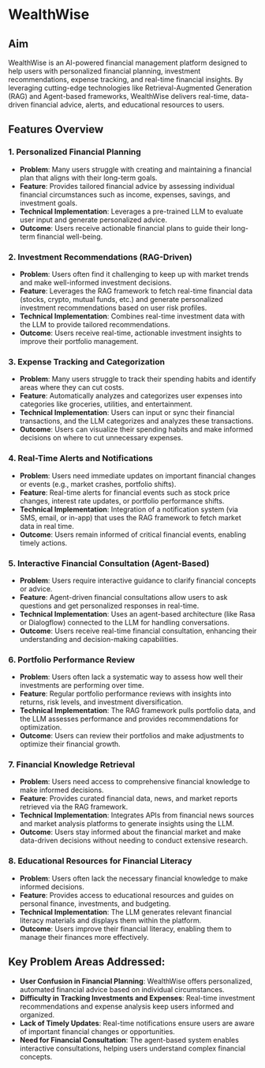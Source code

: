 # WealthWise
## Aim
WealthWise is an AI-powered financial management platform designed to help users with personalized financial planning, investment recommendations, expense tracking, and real-time financial insights. By leveraging cutting-edge technologies like Retrieval-Augmented Generation (RAG) and Agent-based frameworks, WealthWise delivers real-time, data-driven financial advice, alerts, and educational resources to users.

## Features Overview

### 1. Personalized Financial Planning
- **Problem**: Many users struggle with creating and maintaining a financial plan that aligns with their long-term goals.
- **Feature**: Provides tailored financial advice by assessing individual financial circumstances such as income, expenses, savings, and investment goals.
- **Technical Implementation**: Leverages a pre-trained LLM to evaluate user input and generate personalized advice.
- **Outcome**: Users receive actionable financial plans to guide their long-term financial well-being.

### 2. Investment Recommendations (RAG-Driven)
- **Problem**: Users often find it challenging to keep up with market trends and make well-informed investment decisions.
- **Feature**: Leverages the RAG framework to fetch real-time financial data (stocks, crypto, mutual funds, etc.) and generate personalized investment recommendations based on user risk profiles.
- **Technical Implementation**: Combines real-time investment data with the LLM to provide tailored recommendations.
- **Outcome**: Users receive real-time, actionable investment insights to improve their portfolio management.

### 3. Expense Tracking and Categorization
- **Problem**: Many users struggle to track their spending habits and identify areas where they can cut costs.
- **Feature**: Automatically analyzes and categorizes user expenses into categories like groceries, utilities, and entertainment.
- **Technical Implementation**: Users can input or sync their financial transactions, and the LLM categorizes and analyzes these transactions.
- **Outcome**: Users can visualize their spending habits and make informed decisions on where to cut unnecessary expenses.

### 4. Real-Time Alerts and Notifications
- **Problem**: Users need immediate updates on important financial changes or events (e.g., market crashes, portfolio shifts).
- **Feature**: Real-time alerts for financial events such as stock price changes, interest rate updates, or portfolio performance shifts.
- **Technical Implementation**: Integration of a notification system (via SMS, email, or in-app) that uses the RAG framework to fetch market data in real time.
- **Outcome**: Users remain informed of critical financial events, enabling timely actions.

### 5. Interactive Financial Consultation (Agent-Based)
- **Problem**: Users require interactive guidance to clarify financial concepts or advice.
- **Feature**: Agent-driven financial consultations allow users to ask questions and get personalized responses in real-time.
- **Technical Implementation**: Uses an agent-based architecture (like Rasa or Dialogflow) connected to the LLM for handling conversations.
- **Outcome**: Users receive real-time financial consultation, enhancing their understanding and decision-making capabilities.

### 6. Portfolio Performance Review
- **Problem**: Users often lack a systematic way to assess how well their investments are performing over time.
- **Feature**: Regular portfolio performance reviews with insights into returns, risk levels, and investment diversification.
- **Technical Implementation**: The RAG framework pulls portfolio data, and the LLM assesses performance and provides recommendations for optimization.
- **Outcome**: Users can review their portfolios and make adjustments to optimize their financial growth.

### 7. Financial Knowledge Retrieval
- **Problem**: Users need access to comprehensive financial knowledge to make informed decisions.
- **Feature**: Provides curated financial data, news, and market reports retrieved via the RAG framework.
- **Technical Implementation**: Integrates APIs from financial news sources and market analysis platforms to generate insights using the LLM.
- **Outcome**: Users stay informed about the financial market and make data-driven decisions without needing to conduct extensive research.

### 8. Educational Resources for Financial Literacy
- **Problem**: Users often lack the necessary financial knowledge to make informed decisions.
- **Feature**: Provides access to educational resources and guides on personal finance, investments, and budgeting.
- **Technical Implementation**: The LLM generates relevant financial literacy materials and displays them within the platform.
- **Outcome**: Users improve their financial literacy, enabling them to manage their finances more effectively.

## Key Problem Areas Addressed:
- **User Confusion in Financial Planning**: WealthWise offers personalized, automated financial advice based on individual circumstances.
- **Difficulty in Tracking Investments and Expenses**: Real-time investment recommendations and expense analysis keep users informed and organized.
- **Lack of Timely Updates**: Real-time notifications ensure users are aware of important financial changes or opportunities.
- **Need for Financial Consultation**: The agent-based system enables interactive consultations, helping users understand complex financial concepts.

